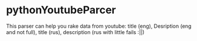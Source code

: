 # pythonYoutubeParcer

This parser can help you rake data from youtube: title (eng), Desription (eng and not full), 
title (rus), description (rus with little fails :||) 
